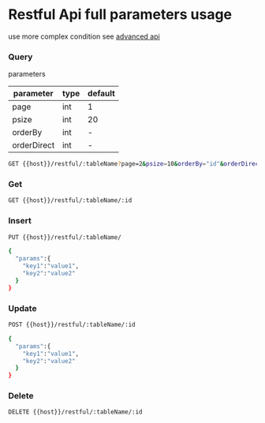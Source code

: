 
# Restful Api full parameters usage

use more complex condition see [advanced api](advanced-api.md)

### Query

parameters

| parameter | type | default |
|-----------|------|---------|
| page      | int  | 1       |
| psize     | int  | 20      |
| orderBy     | int  | -       |
| orderDirect     | int  | -       |


```bash
GET {{host}}/restful/:tableName?page=2&psize=10&orderBy="id"&orderDirect="asc"
```

### Get
```bash
GET {{host}}/restful/:tableName/:id
```

### Insert
```bash
PUT {{host}}/restful/:tableName/

{
  "params":{
    "key1":"value1",
    "key2":"value2"
  }
}
```

### Update
```bash
POST {{host}}/restful/:tableName/:id

{
  "params":{
    "key1":"value1",
    "key2":"value2"
  }
}
```

### Delete
```bash
DELETE {{host}}/restful/:tableName/:id
```